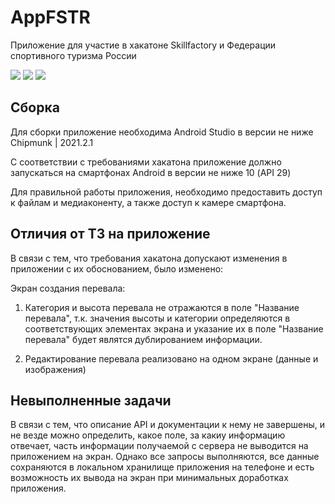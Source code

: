 AppFSTR
=======

Приложение для участие в хакатоне Skillfactory и Федерации спортивного туризма России

![](https://ibb.co/PMRSJ4T)
![](https://ibb.co/GF9mJnW)
![](https://ibb.co/Tc7JYnd)

Сборка
--------

Для сборки приложение необходима Android Studio в версии не ниже Chipmunk | 2021.2.1

С соответствии с требованиями хакатона приложение должно запускаться на смартфонах Android в версии не ниже 10 (API 29)

Для правильной работы приложения, необходимо предоставить доступ к файлам и медиаконенту, а также доступ к камере смартфона.

Отличия от ТЗ на приложение
--------------------------------

В связи с тем, что требования хакатона допускают изменения в приложении с их обоснованием, было изменено:

Экран создания перевала:

1. Категория и высота перевала не отражаются в поле "Название перевала", т.к. значения высоты и категории определяются в 
соответствующих элементах экрана и указание их в поле "Название перевала" будет являтся дублированием информации.
 
2. Редактирование перевала реализовано на одном экране (данные и изображения)

 Невыполненные задачи
--------------------------------

В связи с тем, что описание API и документации к нему не завершены, и не везде можно определить, какое поле, за какиу информацию отвечает, 
часть информации получаемой с сервера не выводится на приложением на экран. Однако все запросы выполняются, все данные 
сохраняются в локальном хранилище приложения на телефоне и есть возможность их вывода на экран при минимальных доработках приложения.